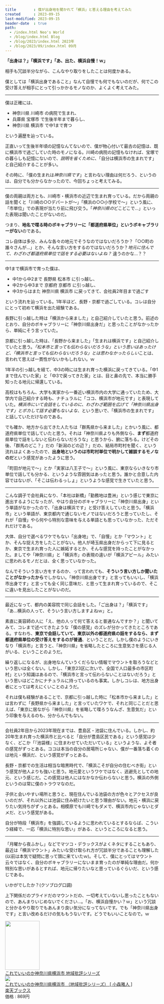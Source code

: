 ```yaml
---
title        : 僕が出身地を聞かれて「横浜」と答える理由を考えてみた
created      : 2023-09-15
last-modified: 2023-09-15
header-date  : true
path:
  - /index.html Neo's World
  - /blog/index.html Blog
  - /blog/2023/index.html 2023年
  - /blog/2023/09/index.html 09月
---
```


**「出身は？」「横浜です」「あ、出た、横浜自慢！ｗ」**

相手も冗談半分ながら、こんなやり取りをしたことは何度かある。

僕としては「横浜出身であること」なんて自慢でも何でもないのだが、何でこの受け答えが相手にとって引っかかるモノなのか、よくよく考えてみた。

---

僕は正確には、

- 神奈川県 川崎市 の病院で生まれ、
- 兵庫県 宝塚市 で生後半年まで暮らし、
- 神奈川県 横浜市 で中1まで育つ

という遍歴を辿っている。

正直いって生後半年頃の記憶なんてないので、僕が物心付いて最古の記憶は、既に横浜市で過ごしていた時のモノになる。川崎の病院の記憶もなければ、宝塚での暮らしも記憶にないので、*説明を省くために*、「自分は横浜市の生まれです」と自己紹介することが多い。

その時に、「僕の生まれは*神奈川県です*」と言わない理由は何だろう、というのは、自分でも分からなかったので、今回ちょっと考えてみる。

---

僕の両親は両方とも、川崎市・横浜市の近辺で生まれ育っている。だから両親の話を聞くと「川崎の○○デパートが～」「横浜の○○小学校で～」という風に、「市単位」での表現が当たり前に飛び交う。「*神奈川県の*どこどこで…」といった表現は聞いたことがないのだ。

つまり、**地名で喋る時のボキャブラリーに「都道府県単位」というボキャブラリーがない**のである。

コレ自体は多分、みんな各々の地元でそうなのではないだろうか？「○○町の誰々さんが…」とか、そんな言い方をするのではないだろうか？*地元に住んでて、わざわざ都道府県単位で話をする必要はないよね？* 違うのかな…？？

---

中1まで横浜市で育った僕は、

- 中1から中2まで 長野県 松本市 に引っ越し、
- 中2から中3まで 京都府 京都市 に引っ越し、
- 中3からはまた 神奈川県 横浜市 に戻ってきて、会社員2年目まで過ごす

という流れを辿っている。1年半ほど、長野・京都で過ごしている。コレは自分にとって初めて横浜を出た経験である。

長野に引っ越した時は「横浜から来ました」と自己紹介していたと思う。前述のとおり、自分のボキャブラリーに「神奈川県出身だ」と思ったことがなかったから、単純にそう言っていた。

京都に引っ越した時は、「長野から来ました」「生まれは横浜です」と自己紹介していたと思う。*「松本市と言っても伝わらないだろうな」という思いはあったけど、「横浜市と言っても伝わらないだろうな」とは思わなかったらしい*ことは、言われて思えば一貫性がないかもしれない。ｗ

1年半の引っ越しを経て、中3の時には生まれ育った横浜に戻ってきている。「中1まで住んでいた家」と「中3で戻ってきた家」とは、目と鼻の先で、本当に勝手知ったる地元に帰還している。

高校はもちろん、大学も実家から一番近い横浜市内の大学に通っていたため、大学内で自己紹介する時も、ナチュラルに「ココ、横浜市が地元です」と表現していた。*横浜市にいて会話をしているのに、わざわざ範囲を広げて「神奈川県出身です」とボカして話す必要もないよな*、という思いで、「横浜市の生まれです」と話していただけなのである。

でも確か、地方から出てきた人たちは「群馬県から来ました」とかいう風に、都道府県単位で話していたと思う。それは「神奈川県よりも外側なら、**まず**都道府県単位で話をしないと伝わらないだろうな」と思うから、腑に落ちる。けどその後、「群馬のどこ？」だの「新潟のどの辺？」だの、結局市町村を聞く、という流れはよくあったので、**出身地というのは市町村単位で明かして雑談するモノなのだ**という感覚があったように思う。

「町田が地元で～」とか「実家は八王子で～」という風に、東京ならいきなり市単位で話しても分かる、というような雰囲気はあったと思う。誰かと合意した内容ではないが、「そこは伝わるっしょ」というような感覚で生きていたと思う。

---

こんな調子で会社員になり、「本社は新橋」「勤務地は豊洲」という感じで東京に進出するようになったが、やはり自分のボキャブラリーに「神奈川県出身」という単語がなかったので、「出身は横浜です」と受け答えしていたと思う。「横浜市」という単語が、東京都内で通じないモノではないだろうと思っていたし、それが「自慢」やら何やら特別な意味を与える単語とも思っていなかった、ただそれだけである。

大体、自分で選べるワケでもない「出身地」で、「自慢」とか「マウント」とか、そんな捉え方をしたことがない。他人が埼玉県出身だからって下に見るとか、東京で生まれ育った人に嫉妬するとか、そんな感覚を持ったことがなかった。ましてや「神奈川県」と「横浜市」の表現の違いが「横浜アピール」みたいに思われるモノだとは、全く思っていなかった。

なんでそういう言い方をするのか、って言われても、**そういう言い方しか聞いたことがなかったから**でしかない。「神奈川県出身です」と言ってもいいし、「横浜市出身です」と言っても全く同じ意味だ、と思って生まれ育っているので、そこに違いを見出したことがないのだ。

---

最近になって、都内の美容院で同じ会話をした。「ご出身は？」「横浜です」「あ…横浜の人って、そういう言い方しますよねｗ」と。

素直に美容師の人に「え、他の人って何て答えると普通なんですか？」と聞いてみて、コレまで述べてきたような「僕の感覚」のズレが分かってきたところである。すなわち、**東京で会話していて、東京以外の都道府県の話をするなら、まず都道府県単位の受け答えをするのが普通**、ということだ。しかし僕のようにいきなり「横浜市」と言うと、「神奈川県」を省略したところに生意気さを感じる人がいる、ということのようだ。

繰り返しになるが、出身地なんていうくだらない情報でマウントを取ろうなどという思いは全くない。しかし、「東京23区に次いで、全国で人口最多の市区町村」という知識はあるので、「横浜市と言って伝わらないことはないだろう」という思いはどこかにナチュラルに持っているのも事実。しかしコレは、地方出身者にとっては考えにくいことのようだ。

それは僕も経験があることで、京都に引っ越した時に「松本市から来ました」とは言わずに「長野県から来ました」と言っていたワケで、それと同じことだと思えば、「東京に居ながら『神奈川県』を省略して喋ろうなんざ、生意気だ」という印象を与えるのも、分からんでもない。

---

会社員2年目から2023年現在までは、豊島区・池袋に住んでいる。しかし、約20年生まれ育った横浜市と比べると「自分が豊島区民である」という感覚は少なく、どこか「『池袋様』に住まわせていただいている」というような、よそ者の感覚がずっとある。ココは本当の自分の居場所じゃない、僕が一番落ち着くのは地元・横浜だ、という感覚がずっとある。

長野・京都での生活は相当な暗黒時代で、「横浜こそが自分の住むべき街」という感覚が他人よりも強いと思う。地元愛というワケではなく、逃避先としての地元、という感じだ。この感覚は他人にはなかなか伝わらないと思う。横浜の外側というのは常に僕のトラウマなのだ。

子供と会いやすい場所と思うと、現在住んでいる池袋の方が色々とアクセスが良いのだが、それ以外には池袋に住み続けたいと思う理由がない。地元・横浜に戻りたい気持ちがずっとある。相模原でも川崎でもダメで、横浜市内じゃないとダメだ、という感覚がある。

自分が特段「横浜市」を強調しているように思われているとするならば、こういう経緯で、一応「横浜に特別な思い」がある、というところになると思う。

---

「月曜から夜ふかし」などでマツコ・デラックスがよくネタにすることもあり、最近は「横浜マウント」みたいな受け取られ方が冗談半分であることも理解した (以前は本気で疑問に思って頭に来ていたｗ)。そして、僕にとってはマウント云々ではなく、自分のボキャブラリーにないまま育ったのが単純な理由だ。何か特別な思いがあるとすれば、地元に帰りたいなと思っているぐらいだ、という感じである。

いかがでしたか？(クソブログ口調)

上下関係だのプライドだのマウントだの、一切考えていないし思ったこともないので、あんまりいじめないでください…。「お、横浜自慢かい？ｗ」という冗談と分かるやり取りでもあんまり良い気分になってないです。でも「神奈川県出身です」と言い改めるだけの気ももうないです。どうでもいいことなので。ｗ

<div class="ad-amazon">
  <div class="ad-amazon-image">
    <a href="https://www.amazon.co.jp/dp/B01CJ922X2?tag=neos21-22&amp;linkCode=osi&amp;th=1&amp;psc=1">
      <img src="https://m.media-amazon.com/images/I/51ZDmX9oJNL._SL160_.jpg" width="113" height="160">
    </a>
  </div>
  <div class="ad-amazon-info">
    <div class="ad-amazon-title">
      <a href="https://www.amazon.co.jp/dp/B01CJ922X2?tag=neos21-22&amp;linkCode=osi&amp;th=1&amp;psc=1">これでいいのか神奈川県横浜市 地域批評シリーズ</a>
    </div>
  </div>
</div>

<div class="ad-rakuten">
  <div class="ad-rakuten-image">
    <a href="https://hb.afl.rakuten.co.jp/hgc/g00q0722.waxyc9ff.g00q0722.waxyd017/?pc=https%3A%2F%2Fitem.rakuten.co.jp%2Fbook%2F13524297%2F&amp;m=http%3A%2F%2Fm.rakuten.co.jp%2Fbook%2Fi%2F17726882%2F">
      <img src="https://thumbnail.image.rakuten.co.jp/@0_mall/book/cabinet/5435/9784896375435.jpg?_ex=128x128">
    </a>
  </div>
  <div class="ad-rakuten-info">
    <div class="ad-rakuten-title">
      <a href="https://hb.afl.rakuten.co.jp/hgc/g00q0722.waxyc9ff.g00q0722.waxyd017/?pc=https%3A%2F%2Fitem.rakuten.co.jp%2Fbook%2F13524297%2F&amp;m=http%3A%2F%2Fm.rakuten.co.jp%2Fbook%2Fi%2F17726882%2F">これでいいのか神奈川県横浜市 （地域批評シリーズ） [ 小森雅人 ]</a>
    </div>
    <div class="ad-rakuten-shop">
      <a href="https://hb.afl.rakuten.co.jp/hgc/g00q0722.waxyc9ff.g00q0722.waxyd017/?pc=https%3A%2F%2Fwww.rakuten.co.jp%2Fbook%2F&amp;m=http%3A%2F%2Fm.rakuten.co.jp%2Fbook%2F">楽天ブックス</a>
    </div>
    <div class="ad-rakuten-price">価格 : 869円</div>
  </div>
</div>
